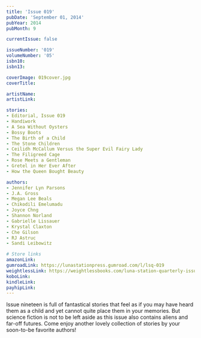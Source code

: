 ```yaml
---
title: 'Issue 019'
pubDate: 'September 01, 2014'
pubYear: 2014
pubMonth: 9

currentIssue: false

issueNumber: '019'
volumeNumber: '05'
isbn10: 
isbn13: 

coverImage: 019cover.jpg
coverTitle: 

artistName: 
artistLink: 

stories:
- Editorial, Issue 019
- Handiwork
- A Sea Without Oysters
- Bossy Boots
- The Birth of a Child
- The Stone Children
- Ceilidh McCallum Versus the Super Evil Fairy Lady
- The Filigreed Cage
- Rose Meets a Gentleman
- Gretel in Her Ever After
- How the Queen Bought Beauty

authors:
- Jennifer Lyn Parsons
- J.A. Gross
- Megan Lee Beals
- Chikodili Emelumadu
- Joyce Chng
- Shannon Norland
- Gabrielle Lissauer
- Krystal Claxton
- Che Gilson
- RJ Astruc
- Sandi Leibowitz

# Store links
amazonLink: 
gumroadLink: https://lunastationpress.gumroad.com/l/lsq-019
weightlessLink: https://weightlessbooks.com/luna-station-quarterly-issue-019/
koboLink: 
kindleLink: 
payhipLink: 
---
```


Issue nineteen is full of fantastical stories that feel as if you may have heard them as a child and yet cannot quite place them in your memories. But science fiction is not to be left aside as this issue also contains aliens and far-off futures. Come enjoy another lovely collection of stories by your soon-to-be favorite authors!
